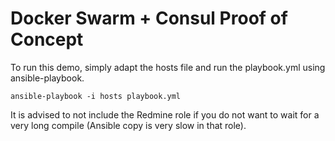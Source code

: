 # Docker Swarm + Consul Proof of Concept

To run this demo, simply adapt the hosts file and run the playbook.yml using ansible-playbook.

```
ansible-playbook -i hosts playbook.yml
```


It is advised to not include the Redmine role if you do not want to wait for a very long compile (Ansible copy is very slow in that role).

